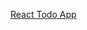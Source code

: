 
[React Todo App](https://developer.mozilla.org/en-US/docs/Learn/Tools_and_testing/Client-side_JavaScript_frameworks/React_todo_list_beginning)

